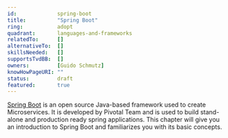 ```yaml
---
id:				spring-boot
title:      	"Spring Boot"
ring:       	adopt
quadrant:   	languages-and-frameworks
relatedTo:		[]
alternativeTo:	[]
skillsNeeded:	[]
supportsTvdBB:	[]
owners:         [Guido Schmutz]
knowHowPageURI:	""  
status:			draft
featured:       true
---
```


[Spring Boot](https://spring.io/projects/spring-boot) is an open source Java-based framework used to create Microservices. It is developed by Pivotal Team and is used to build stand-alone and production ready spring applications. This chapter will give you an introduction to Spring Boot and familiarizes you with its basic concepts.

